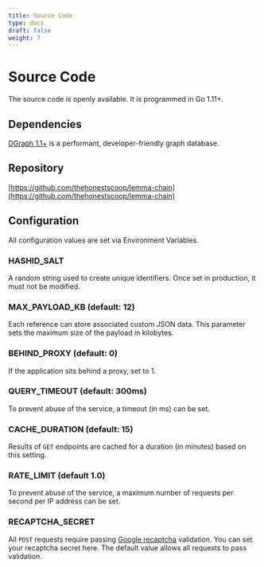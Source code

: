 ```yaml
---
title: Source Code
type: docs
draft: false
weight: 7
---
```


# **Source Code**

The source code is openly available. It is programmed in Go 1.11+.

## **Dependencies**

[DGraph 1.1+](https://github.com/dgraph-io/dgraph) is a performant, developer-friendly graph database.

## **Repository**

[https://github.com/thehonestscoop/lemma-chain](https://github.com/thehonestscoop/lemma-chain)

## **Configuration**

All configuration values are set via Environment Variables.

### HASHID_SALT

A random string used to create unique identifiers. Once set in production, it must not be modified.


### MAX_PAYLOAD_KB (default: 12)

Each reference can store associated custom JSON data. This parameter sets the maximum size of the payload in kilobytes.

### BEHIND_PROXY (default: 0)

If the application sits behind a proxy, set to 1.


### QUERY_TIMEOUT (default: 300ms)

To prevent abuse of the service, a timeout (in ms) can be set. 

### CACHE_DURATION (default: 15)

Results of `GET` endpoints are cached for a duration (in minutes) based on this setting.

### RATE_LIMIT (default 1.0)

To prevent abuse of the service, a maximum number of requests per second per IP address can be set.

### RECAPTCHA_SECRET

All `POST` requests require passing [Google recaptcha](https://www.google.com/recaptcha/intro/v3.html) validation. You can set your recaptcha secret here. The default value allows all requests to pass validation.
